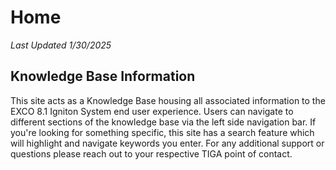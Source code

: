 # **Home**
*Last Updated 1/30/2025*

## Knowledge Base Information

This site acts as a Knowledge Base housing all associated information to the EXCO 8.1 Igniton System end user experience. Users can navigate to different sections of the knowledge base via the left side navigation bar. If you're looking for something specific, this site has a search feature which will highlight and navigate keywords you enter. For any additional support or questions please reach out to your respective TIGA point of contact. 


